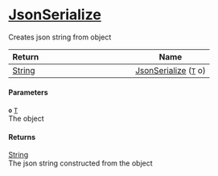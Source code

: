 # [JsonSerialize](./SerializationHelper--JsonSerialize.md)

Creates json string from object

| Return&nbsp; &nbsp; &nbsp; &nbsp; &nbsp; &nbsp; &nbsp; &nbsp; &nbsp; &nbsp; &nbsp; &nbsp; &nbsp; &nbsp; &nbsp; &nbsp; &nbsp; &nbsp; &nbsp; &nbsp; &nbsp; | Name | 
| --- | --- | 
| [String](https://docs.microsoft.com/en-us/dotnet/api/System.String) | [JsonSerialize](./SerializationHelper--JsonSerialize.md) ([`T`](./SerializationHelper--JsonSerialize.md) o) | 


#### Parameters
**`o`**  [`T`](./SerializationHelper--JsonSerialize.md)<br>The object
#### Returns
[String](https://docs.microsoft.com/en-us/dotnet/api/System.String)<br>
The json string constructed from the object